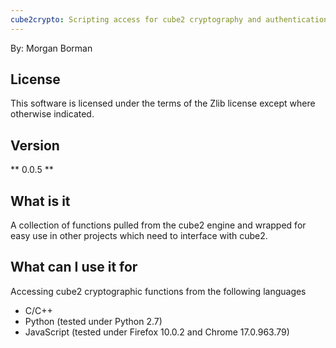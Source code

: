 ```yaml
---
cube2crypto: Scripting access for cube2 cryptography and authentication functions
---
```

By: Morgan Borman

License
----------------

This software is licensed under the terms of the Zlib license except where otherwise indicated.

Version
----------------
** 0.0.5 **

What is it
----------------
A collection of functions pulled from the cube2 engine and wrapped for easy use in other projects which need to interface with cube2.


What can I use it for
----------------

Accessing cube2 cryptographic functions from the following languages

* C/C++
* Python (tested under Python 2.7)
* JavaScript (tested under Firefox 10.0.2 and Chrome 17.0.963.79)